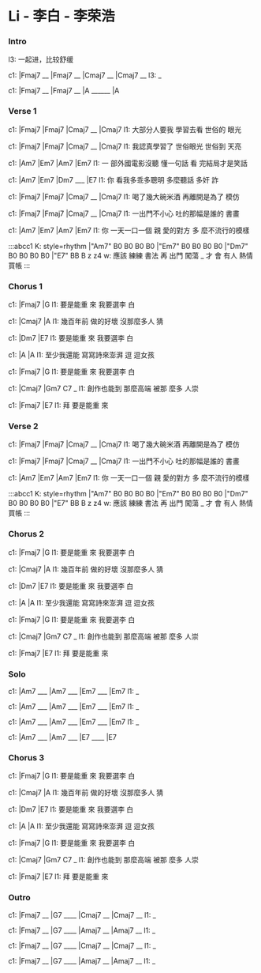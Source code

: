 ---
---

# Li - 李白 - 李荣浩

### Intro

l3: 一起进，比较舒缓

c1: |Fmaj7 __ |Fmaj7 __ |Cmaj7 __ |Cmaj7 __ 
l3:  _

c1: |Fmaj7 __ |Fmaj7 __ |A ______ |A

### Verse 1

c1: |Fmaj7         |Fmaj7          |Cmaj7 __ |Cmaj7
l1:    大部分人要我 學習去看 世俗的 眼光

c1: |Fmaj7         |Fmaj7          |Cmaj7 __ |Cmaj7
l1:    我認真學習了 世俗眼光 世俗到 天亮

c1:   |Am7           |Em7        |Am7           |Em7
l1: 一 部外國電影沒聽 懂一句話 看 完結局才是笑話

c1:   |Am7           |Em7          |Dm7 ___ |E7
l1: 你 看我多乖多聰明 多麼聽話 多奸  詐

c1: |Fmaj7           |Fmaj7       |Cmaj7 __ |Cmaj7
l1:    喝了幾大碗米酒 再離開是為了 模仿

c1: |Fmaj7         |Fmaj7         |Cmaj7 __ |Cmaj7
l1:    一出門不小心 吐的那幅是誰的 書畫

c1:   |Am7            |Em7        |Am7           |Em7
l1: 你 一天一口一個 親 愛的對方 多 麼不流行的模樣

:::abcc1
K: style=rhythm
|"Am7" B0 B0 B0 B0 |"Em7" B0 B0 B0 B0 |"Dm7" B0 B0 B0 B0 |"E7" BB B z z4
w: 應該 練練 書法 再 出門 闖蕩 _ 才 會 有人 熱情 買帳
:::

### Chorus 1

c1:         |Fmaj7        |G
l1: 要是能重 來   我要選李 白

c1:         |Cmaj7              |A
l1: 幾百年前 做的好壞 沒那麼多人 猜

c1:         |Dm7        |E7
l1: 要是能重 來 我要選李 白

c1:           |A              |A
l1: 至少我還能 寫寫詩來澎湃 逗 逗女孩


c1:         |Fmaj7        |G
l1: 要是能重 來   我要選李 白

c1:           |Cmaj7        |Gm7  C7  _ 
l1: 創作也能到 那麼高端 被那 麼多 人崇   

c1: |Fmaj7        |E7
l1:  拜   要是能重 來

### Verse 2

c1: |Fmaj7           |Fmaj7       |Cmaj7 __ |Cmaj7
l1:    喝了幾大碗米酒 再離開是為了 模仿

c1: |Fmaj7         |Fmaj7         |Cmaj7 __ |Cmaj7
l1:    一出門不小心 吐的那幅是誰的 書畫

c1:   |Am7            |Em7        |Am7           |Em7
l1: 你 一天一口一個 親 愛的對方 多 麼不流行的模樣

:::abcc1
K: style=rhythm
|"Am7" B0 B0 B0 B0 |"Em7" B0 B0 B0 B0 |"Dm7" B0 B0 B0 B0 |"E7" BB B z z4
w: 應該 練練 書法 再 出門 闖蕩 _ 才 會 有人 熱情 買帳
:::

### Chorus 2

c1:         |Fmaj7        |G
l1: 要是能重 來   我要選李 白

c1:         |Cmaj7              |A
l1: 幾百年前 做的好壞 沒那麼多人 猜

c1:         |Dm7        |E7
l1: 要是能重 來 我要選李 白

c1:           |A              |A
l1: 至少我還能 寫寫詩來澎湃 逗 逗女孩


c1:         |Fmaj7        |G
l1: 要是能重 來   我要選李 白

c1:           |Cmaj7        |Gm7  C7  _ 
l1: 創作也能到 那麼高端 被那 麼多 人崇   

c1: |Fmaj7        |E7
l1:  拜   要是能重 來

### Solo

c1: |Am7 ___ |Am7 ___ |Em7 ___ |Em7
l1:  _

c1: |Am7 ___ |Am7 ___ |Em7 ___ |Em7
l1:  _

c1: |Am7 ___ |Am7 ___ |Em7 ___ |Em7
l1:  _

c1: |Am7 ___ |Am7 ___ |E7 ____ |E7

### Chorus 3

c1:         |Fmaj7        |G
l1: 要是能重 來   我要選李 白

c1:         |Cmaj7              |A
l1: 幾百年前 做的好壞 沒那麼多人 猜

c1:         |Dm7        |E7
l1: 要是能重 來 我要選李 白

c1:           |A              |A
l1: 至少我還能 寫寫詩來澎湃 逗 逗女孩


c1:         |Fmaj7        |G
l1: 要是能重 來   我要選李 白

c1:           |Cmaj7        |Gm7  C7  _ 
l1: 創作也能到 那麼高端 被那 麼多 人崇   

c1: |Fmaj7        |E7
l1:  拜   要是能重 來

### Outro

c1: |Fmaj7 __ |G7 ____ |Cmaj7 __ |Cmaj7 __ 
l1:  _

c1: |Fmaj7 __ |G7 ____ |Amaj7 __ |Amaj7 __ 
l1:  _

c1: |Fmaj7 __ |G7 ____ |Cmaj7 __ |Cmaj7 __ 
l1:  _

c1: |Fmaj7 __ |G7 ____ |Amaj7 __ |Amaj7 __ 
l1:  _